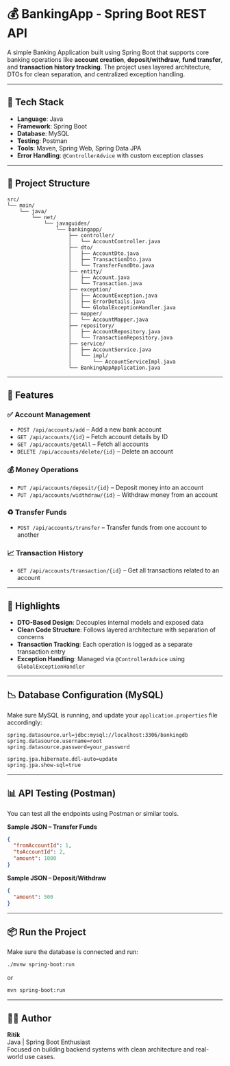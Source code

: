 # 💰 BankingApp - Spring Boot REST API

A simple Banking Application built using Spring Boot that supports core banking operations like **account creation**, **deposit/withdraw**, **fund transfer**, and **transaction history tracking**. The project uses layered architecture, DTOs for clean separation, and centralized exception handling.

---

## 🔧 Tech Stack

- **Language**: Java
- **Framework**: Spring Boot
- **Database**: MySQL
- **Testing**: Postman
- **Tools**: Maven, Spring Web, Spring Data JPA
- **Error Handling**: `@ControllerAdvice` with custom exception classes

---

## 📁 Project Structure

```plaintext
src/
└── main/
    └── java/
        └── net/
            └── javaguides/
                └── bankingapp/
                    ├── controller/
                    │   └── AccountController.java
                    ├── dto/
                    │   ├── AccountDto.java
                    │   ├── TransactionDto.java
                    │   └── TransferFundDto.java
                    ├── entity/
                    │   ├── Account.java
                    │   └── Transaction.java
                    ├── exception/
                    │   ├── AccountException.java
                    │   ├── ErrorDetails.java
                    │   └── GlobalExceptionHandler.java
                    ├── mapper/
                    │   └── AccountMapper.java
                    ├── repository/
                    │   ├── AccountRepository.java
                    │   └── TransactionRepository.java
                    ├── service/
                    │   ├── AccountService.java
                    │   └── impl/
                    │       └── AccountServiceImpl.java
                    └── BankingAppApplication.java
```

---

## 📌 Features

### ✅ Account Management

- `POST /api/accounts/add` – Add a new bank account
- `GET /api/accounts/{id}` – Fetch account details by ID
- `GET /api/accounts/getAll` – Fetch all accounts
- `DELETE /api/accounts/delete/{id}` – Delete an account

### 💰 Money Operations

- `PUT /api/accounts/deposit/{id}` – Deposit money into an account
- `PUT /api/accounts/widthdraw/{id}` – Withdraw money from an account

### ♻ Transfer Funds

- `POST /api/accounts/transfer` – Transfer funds from one account to another

### 📈 Transaction History

- `GET /api/accounts/transaction/{id}` – Get all transactions related to an account

---

## 🧠 Highlights

- **DTO-Based Design**: Decouples internal models and exposed data
- **Clean Code Structure**: Follows layered architecture with separation of concerns
- **Transaction Tracking**: Each operation is logged as a separate transaction entry
- **Exception Handling**: Managed via `@ControllerAdvice` using `GlobalExceptionHandler`

---

## 📉 Database Configuration (MySQL)

Make sure MySQL is running, and update your `application.properties` file accordingly:

```properties
spring.datasource.url=jdbc:mysql://localhost:3306/bankingdb
spring.datasource.username=root
spring.datasource.password=your_password

spring.jpa.hibernate.ddl-auto=update
spring.jpa.show-sql=true
```

---

## 📊 API Testing (Postman)

You can test all the endpoints using Postman or similar tools.

**Sample JSON – Transfer Funds**

```json
{
  "fromAccountId": 1,
  "toAccountId": 2,
  "amount": 1000
}
```

**Sample JSON – Deposit/Withdraw**

```json
{
  "amount": 500
}
```

---

## 📦 Run the Project

Make sure the database is connected and run:

```bash
./mvnw spring-boot:run
```

or

```bash
mvn spring-boot:run
```

---

## 👨‍💻 Author

**Ritik**  
Java | Spring Boot Enthusiast  
Focused on building backend systems with clean architecture and real-world use cases.


 
 
